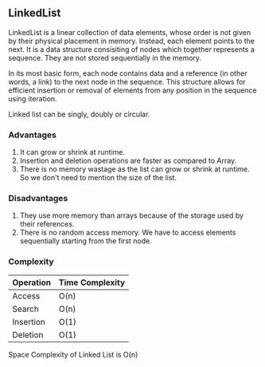 ## LinkedList

LinkedList is a linear collection of data elements, whose order is not given by their physical placement in memory. Instead, each element points to the next. It is a data structure consisiting of nodes which together represents a sequence. They are not stored sequentially in the memory. 

In its most basic form, each node contains data and a reference (in other words, a link) to the next node in the sequence. This structure allows for efficient insertion or removal of elements from any position in the sequence using iteration. 

Linked list can be singly, doubly or circular. 

### Advantages 

1. It can grow or shrink at runtime. 
2. Insertion and deletion operations are faster as compared to Array. 
3. There is no memory wastage as the list can grow or shrink at runtime. So we don't need to mention the size of the list. 

### Disadvantages 

1. They use more memory than arrays because of the storage used by their references. 
2. There is no random access memory. We have to access elements sequentially starting from the first node. 

### Complexity

Operation | Time Complexity 
--- | --- 
Access | O(n) 
Search | O(n) 
Insertion | O(1) 
Deletion | O(1) 

Space Complexity of Linked List is O(n)
